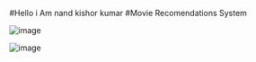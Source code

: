 #Hello i Am nand kishor kumar 
#Movie Recomendations System



![image](https://github.com/nandkishor999/MOvie_recommendation_System/assets/91613478/d289085c-8a69-40f2-ba30-50fd932cc016)

![image](https://github.com/nandkishor999/MOvie_recommendation_System/assets/91613478/a4026e68-c7aa-4e51-a56d-81e77e8b9bdf)


